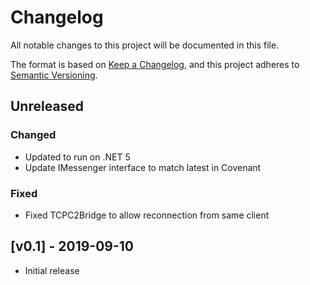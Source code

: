 # Changelog
All notable changes to this project will be documented in this file.

The format is based on [Keep a Changelog](https://keepachangelog.com/en/1.0.0/),
and this project adheres to [Semantic Versioning](https://semver.org/spec/v2.0.0.html).

## Unreleased
### Changed
- Updated to run on .NET 5
- Update IMessenger interface to match latest in Covenant

### Fixed
- Fixed TCPC2Bridge to allow reconnection from same client

## [v0.1] - 2019-09-10
- Initial release
